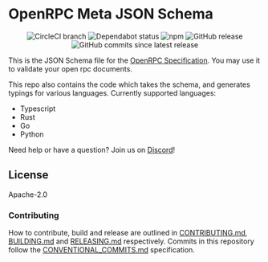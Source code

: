 # OpenRPC Meta JSON Schema

<center>
  <span>
    <img alt="CircleCI branch" src="https://img.shields.io/circleci/project/github/open-rpc/meta-schema/master.svg">
    <img alt="Dependabot status" src="https://api.dependabot.com/badges/status?host=github&repo=open-rpc/meta-schema" />
    <img alt="npm" src="https://img.shields.io/npm/dt/@open-rpc/meta-schema.svg" />
    <img alt="GitHub release" src="https://img.shields.io/github/release/open-rpc/meta-schema.svg" />
    <img alt="GitHub commits since latest release" src="https://img.shields.io/github/commits-since/open-rpc/meta-schema/latest.svg" />
  </span>
</center>

This is the JSON Schema file for the [OpenRPC Specification](https://spec.open-rpc.org/). You may use it to validate your open rpc documents.

This repo also contains the code which takes the schema, and generates typings for various languages. Currently supported languages:

- Typescript
- Rust
- Go
- Python

Need help or have a question? Join us on [Discord](https://discord.gg/gREUKuF)!

## License

Apache-2.0


### Contributing

How to contribute, build and release are outlined in [CONTRIBUTING.md](CONTRIBUTING.md), [BUILDING.md](BUILDING.md) and [RELEASING.md](RELEASING.md) respectively. Commits in this repository follow the [CONVENTIONAL_COMMITS.md](CONVENTIONAL_COMMITS.md) specification.
